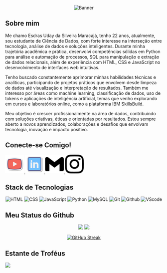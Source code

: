 
<p align="center">
  <img src="assets/Banner.gif" alt="Banner" width="800"/>
</p>

## Sobre mim
Me chamo Esdras Uday da Silveira Maracajá, tenho 22 anos, atualmente, sou estudante de Ciência de Dados, com forte interesse na interseção entre tecnologia, análise de dados e soluções inteligentes. Durante minha trajetória acadêmica e prática, desenvolvi competências sólidas em Python para análise e automação de processos, SQL para manipulação e extração de dados relacionais, além de experiência com HTML, CSS e JavaScript no desenvolvimento de interfaces web intuitivas.

Tenho buscado constantemente aprimorar minhas habilidades técnicas e analíticas, participando de projetos práticos que envolvem desde limpeza de dados até visualização e interpretação de resultados. Também me interesso por áreas como machine learning, classificação de dados, uso de tokens e aplicações de inteligência artificial, temas que venho explorando em cursos e laboratórios online, como a plataforma IBM SkillsBuild.

Meu objetivo é crescer profissionalmente na área de dados, contribuindo com soluções criativas, éticas e orientadas por resultados. Estou sempre aberto a novos aprendizados, colaborações e desafios que envolvam tecnologia, inovação e impacto positivo.

## Conecte-se Comigo!

<p align="left">
  <a href="https://www.youtube.com/" target="_blank">
    <img src="assets/youtube-icon.svg" alt="Youtube" width="60px"/>
  </a>
  <a href="https://www.linkedin.com/in/esdras-uday-1a6a1227a" target="_blank">
    <img src="assets/linkedin-icon.svg" alt="Youtube" width="60px"/>
  </a>
  <a href="mailto:esdrasuday1@gmail.com" target="_blank" rel="noopener noreferrer">
    <img src="assets/gmail.svg" alt="Gmail" width="60px"/>
  <a/>
  <a href="https://www.instagram.com/esdras_uday/" target="_blank">
    <img src="assets/instagram.svg" alt="Gmail" width="60px"/>
  <a/>
</p>

## Stack de Tecnologias

<p align="center">
  <img src="https://cdn.jsdelivr.net/gh/devicons/devicon@latest/icons/html5/html5-plain-wordmark.svg" alt="HTML" height="60px"/>
  <img src="https://cdn.jsdelivr.net/gh/devicons/devicon@latest/icons/css3/css3-plain-wordmark.svg" alt="CSS" height="60px"/>
  <img src="https://cdn.jsdelivr.net/gh/devicons/devicon@latest/icons/javascript/javascript-plain.svg" alt="JavaScript" height="60px"/>
  <img src="https://cdn.jsdelivr.net/gh/devicons/devicon/icons/python/python-original.svg" alt="Python" height="60 px"/>
  <img src="https://cdn.jsdelivr.net/gh/devicons/devicon@latest/icons/mysql/mysql-original.svg" alt="MySQL" height="60 px"/>
  <img src="https://cdn.jsdelivr.net/gh/devicons/devicon@latest/icons/git/git-original.svg" alt="Git" height="60px"/>
  <img src="https://cdn.jsdelivr.net/gh/devicons/devicon@latest/icons/github/github-original.svg" alt="Github" height="60px"/>
  <img src="https://cdn.jsdelivr.net/gh/devicons/devicon@latest/icons/vscode/vscode-original.svg" alt="VScode" height="60px"/>
</p>



## Meu Status do Github

<p align="center">
  <img src="https://github-readme-stats.vercel.app/api?username=EsdrasUday&show_icons=true&theme=dark&locale=pt-br" width="420"/>
  <img src="https://github-readme-stats.vercel.app/api/top-langs/?username=EsdrasUday&layout=compact&theme=dark&locale=pt-br" width="320"/>
</p>

<p align="center">
  <a href="https://git.io/streak-stats"><img src="https://streak-stats.demolab.com?user=EsdrasUday&theme=dark&locale=pt_BR&mode=weekly" alt="GitHub Streak" /></a>
</p>


## Estante de Troféus

<p align="left">
  <img src="https://github-profile-trophy.vercel.app/?username=EsdrasUday&no-frame=true&theme=aura&rank=?,-?&row=1"/>
</p>
